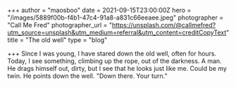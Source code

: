 +++
author = "maosboo"
date = 2021-09-15T23:00:00Z
hero = "/images/5889f00b-f4b1-47c4-91a8-a831c66eeaee.jpeg"
photographer = "Call Me Fred"
photographer_url = "https://unsplash.com/@callmefred?utm_source=unsplash&utm_medium=referral&utm_content=creditCopyText"
title = "The old well"
type = "blog"

+++
Since I was young, I have stared down the old well, often for hours. Today, I see something, climbing up the rope, out of the darkness. A man. He drags himself out, dirty, but I see that he looks just like me. Could be my twin. He points down the well. "Down there. Your turn."
